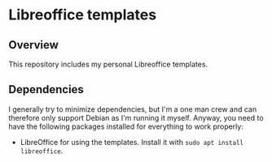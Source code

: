 # Libreoffice templates

## Overview

This repository includes my personal Libreoffice templates.

## Dependencies

I generally try to minimize dependencies, but I'm a one man crew and can therefore only support Debian as I'm running it myself. Anyway, you need to have the following packages installed for everything to work properly:

- LibreOffice for using the templates. Install it with `sudo apt install libreoffice`.
